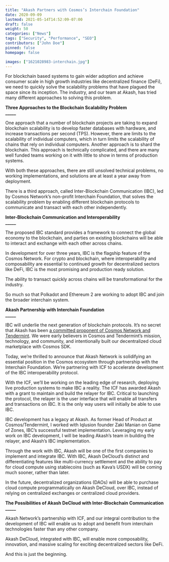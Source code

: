 ```yaml
---
title: "Akash Partners with Cosmos’s Interchain Foundation"
date: 2020-09-09
lastmod: 2021-05-14T14:52:09-07:00
draft: false
weight: 50
categories: ["News"]
tags: ["Security", "Performance", "SEO"]
contributors: ["John Doe"]
pinned: false
homepage: false

images: ["1621028983-interchain.jpg"]
---
```

For blockchain based systems to gain wider adoption and achieve consumer scale in high growth industries like decentralized finance (DeFi), we need to quickly solve the scalability problems that have plagued the space since its inception. The industry, and our team at Akash, has tried many different approaches to solving this problem. 

  
**Three Approaches to the Blockchain Scalability Problem**  
**\_\_\_\_\_**  

One approach that a number of blockchain projects are taking to expand blockchain scalability is to develop faster databases with hardware, and increase transactions per second (TPS). However, there are limits to the scalability of individual computers, which in turn limits the scalability of chains that rely on individual computers. Another approach is to shard the blockchain. This approach is technically complicated, and there are many well funded teams working on it with little to show in terms of production systems.  
  
With both these approaches, there are still unsolved technical problems, no working implementations, and solutions are at least a year away from deployment.  

There is a third approach, called Inter-Blockchain Communication (IBC), led by Cosmos Network’s non-profit Interchain Foundation, that solves the scalability problem by enabling different blockchain protocols to communicate and transact with each other independently. 

  
**Inter-Blockchain Communication and Interoperability**  
**\_\_\_\_\_**  

The proposed IBC standard provides a framework to connect the global economy to the blockchain, and parties on existing blockchains will be able to interact and exchange with each other across chains.  

In development for over three years, IBC is the flagship feature of the Cosmos Network. For crypto and blockchain, where interoperability and composability are essential to continued growth for decentralized sectors like DeFi, IBC is the most promising and production ready solution.   

The ability to transact quickly across chains will be transformational for the industry.  

So much so that Polkadot and Ethereum 2 are working to adopt IBC and join the broader interchain system. 

  
**Akash Partnership with Interchain Foundation**  
**\_\_\_\_\_**  

IBC will underlie the next generation of blockchain protocols. It’s no secret that Akash has been [a committed proponent of Cosmos Network and Tendermint](https://akash.network/blog/decentralized-serverless-computing-coming-to-cosmos/). We were early believers in Cosmos and Tendermint’s mission, technology, and community, and intentionally built our decentralized cloud marketplace with Cosmos SDK.  

Today, we’re thrilled to announce that Akash Network is solidifying an essential position in the Cosmos ecosystem through partnership with the Interchain Foundation. We’re partnering with ICF to accelerate development of the IBC interoperability protocol.  
  
With the ICF, we’ll be working on the leading edge of research, deploying live production systems to make IBC a reality. The ICF has awarded Akash with a grant to maintain and build the relayer for IBC. Critical to launching the protocol, the relayer is the user interface that will enable all transfers and transactions on IBC. It is the only way users will initially be able to use IBC.  

IBC development has a legacy at Akash. As former Head of Product at Cosmos/Tendermint, I worked with Iqlusion founder Zaki Manian on Game of Zones, IBC’s successful testnet implementation. Leveraging my early work on IBC development, I will be leading Akash’s team in building the relayer, and Akash’s IBC implementation.  

Through the work with IBC, Akash will be one of the first companies to implement and integrate IBC. With IBC, Akash DeCloud’s distinct and differentiating features like multi-currency settlement and the ability to pay for cloud compute using stablecoins (such as Kava’s USDX) will be coming much sooner, rather than later.   

In the future, decentralized organizations (DAOs) will be able to purchase cloud compute programmatically on Akash DeCloud, over IBC, instead of relying on centralized exchanges or centralized cloud providers.

  
**The Possibilities of Akash DeCloud with Inter-Blockchain Communication**  
**\_\_\_\_\_**  

Akash Network’s partnership with ICF, and our integral contribution to the development of IBC will enable us to adopt and benefit from interchain technologies faster than any other company.  

Akash DeCloud, integrated with IBC, will enable more composability, innovation, and massive scaling for exciting decentralized sectors like DeFi. 

And this is just the beginning.
